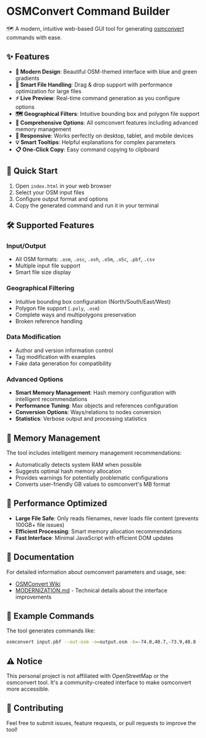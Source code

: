 # OSMConvert Command Builder

🗺️ A modern, intuitive web-based GUI tool for generating [osmconvert](https://wiki.openstreetmap.org/wiki/Osmconvert) commands with ease.

## ✨ Features

- **🎨 Modern Design**: Beautiful OSM-themed interface with blue and green gradients
- **📁 Smart File Handling**: Drag & drop support with performance optimization for large files
- **⚡ Live Preview**: Real-time command generation as you configure options
- **🗺️ Geographical Filters**: Intuitive bounding box and polygon file support
- **🔧 Comprehensive Options**: All osmconvert features including advanced memory management
- **📱 Responsive**: Works perfectly on desktop, tablet, and mobile devices
- **💡 Smart Tooltips**: Helpful explanations for complex parameters
- **📋 One-Click Copy**: Easy command copying to clipboard

## 🚀 Quick Start

1. Open `index.html` in your web browser
2. Select your OSM input files
3. Configure output format and options
4. Copy the generated command and run it in your terminal

## 🛠️ Supported Features

### Input/Output
- All OSM formats: `.osm`, `.osc`, `.osh`, `.o5m`, `.o5c`, `.pbf`, `.csv`
- Multiple input file support
- Smart file size display

### Geographical Filtering
- Intuitive bounding box configuration (North/South/East/West)
- Polygon file support (`.poly`, `.osm`)
- Complete ways and multipolygons preservation
- Broken reference handling

### Data Modification
- Author and version information control
- Tag modification with examples
- Fake data generation for compatibility

### Advanced Options
- **Smart Memory Management**: Hash memory configuration with intelligent recommendations
- **Performance Tuning**: Max objects and references configuration
- **Conversion Options**: Ways/relations to nodes conversion
- **Statistics**: Verbose output and processing statistics

## 💾 Memory Management

The tool includes intelligent memory management recommendations:
- Automatically detects system RAM when possible
- Suggests optimal hash memory allocation
- Provides warnings for potentially problematic configurations
- Converts user-friendly GB values to osmconvert's MB format

## 🎯 Performance Optimized

- **Large File Safe**: Only reads filenames, never loads file content (prevents 100GB+ file issues)
- **Efficient Processing**: Smart memory allocation recommendations
- **Fast Interface**: Minimal JavaScript with efficient DOM updates

## 📖 Documentation

For detailed information about osmconvert parameters and usage, see:
- [OSMConvert Wiki](https://wiki.openstreetmap.org/wiki/Osmconvert)
- [MODERNIZATION.md](MODERNIZATION.md) - Technical details about the interface improvements

## 🔧 Example Commands

The tool generates commands like:
```bash
osmconvert input.pbf --out-osm -o=output.osm -b=-74.0,40.7,-73.9,40.8 --complete-ways --drop-author --hash-memory=1200 --verbose
```

## ⚠️ Notice

This personal project is not affiliated with OpenStreetMap or the osmconvert tool. It's a community-created interface to make osmconvert more accessible.

## 🤝 Contributing

Feel free to submit issues, feature requests, or pull requests to improve the tool!
